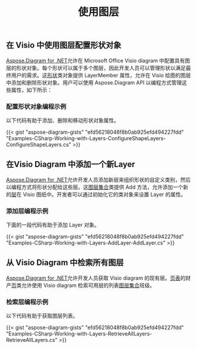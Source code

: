 ﻿---
title: 使用图层
type: docs
weight: 130
url: /zh/net/working-with-layers/
description: 本节介绍如何使用 Aspose.Diagram 在 visio 形状中添加或获取图层信息。
---
## **在 Visio 中使用图层配置形状对象**
[Aspose.Diagram for .NET](https://products.aspose.com/diagram/net/)允许在 Microsoft Office Visio diagram 中配置具有图层的形状对象。每个形状可以属于多个图层，因此开发人员可以管理形状以满足最终用户的需求。这[形状](http://www.aspose.com/api/net/diagram/aspose.diagram/shape)类对象提供 LayerMember 属性，允许在 Visio 绘图的图层中添加和删除形状对象。用户可以使用 Aspose.Diagram API 以编程方式管理这些属性，如下所示：
### **配置形状对象编程示例**
以下代码有助于添加、删除和移动形状对象属性。

{{< gist "aspose-diagram-gists" "efd56218048f8b0ab925efd494227fdd" "Examples-CSharp-Working-with-Layers-ConfigureShapeLayers-ConfigureShapeLayers.cs" >}}
## **在Visio Diagram 中添加一个新Layer**
[Aspose.Diagram for .NET](https://products.aspose.com/diagram/net/)允许开发人员添加新层来组织形状的自定义类别，然后以编程方式将形状分配给这些层。这[图层集合](http://www.aspose.com/api/net/diagram/aspose.diagram/layercollection)类提供 Add 方法，允许添加一个新的[层](http://www.aspose.com/api/net/diagram/aspose.diagram/layer)在 Visio 图纸中。开发者可以通过初始化它的类对象来设置 Layer 的属性。
### **添加层编程示例**
下面的一段代码有助于添加 Layer 对象。

{{< gist "aspose-diagram-gists" "efd56218048f8b0ab925efd494227fdd" "Examples-CSharp-Working-with-Layers-AddLayer-AddLayer.cs" >}}
## **从 Visio Diagram 中检索所有图层**
[Aspose.Diagram for .NET](https://products.aspose.com/diagram/net/)允许开发人员获取 Visio diagram 的现有层。[页表](http://www.aspose.com/api/net/diagram/aspose.diagram/pagesheet)的财产[页](http://www.aspose.com/api/net/diagram/aspose.diagram/page)类允许使用 Visio diagram 检索可用层的列表[图层集合](http://www.aspose.com/api/net/diagram/aspose.diagram/layercollection)班级。
### **检索层编程示例**
以下代码有助于获取图层列表。

{{< gist "aspose-diagram-gists" "efd56218048f8b0ab925efd494227fdd" "Examples-CSharp-Working-with-Layers-RetrieveAllLayers-RetrieveAllLayers.cs" >}}
